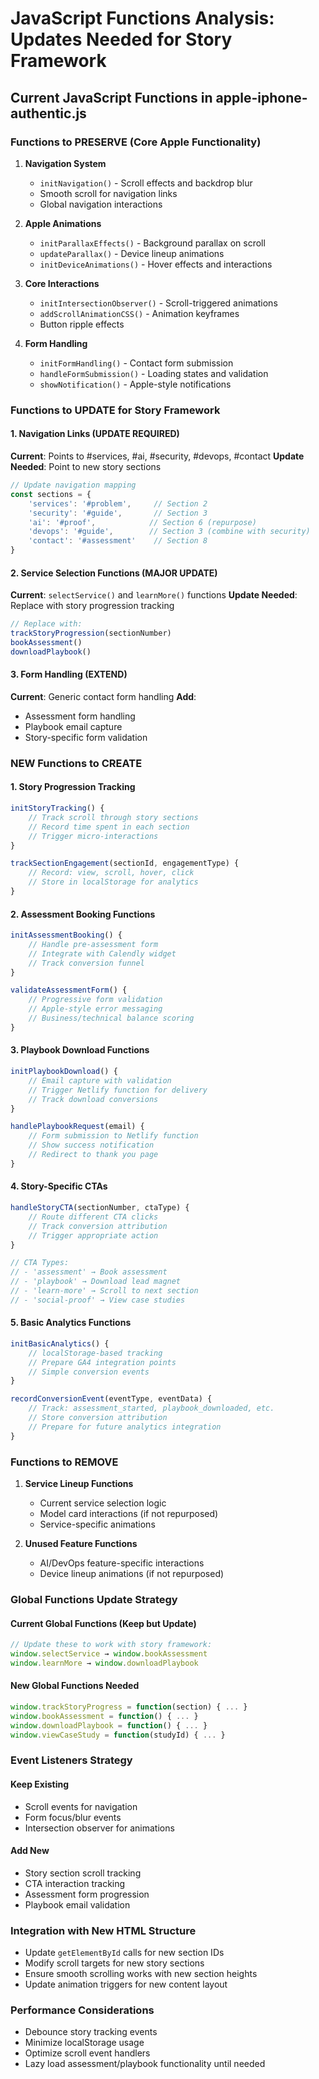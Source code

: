 # JavaScript Functions Analysis: Updates Needed for Story Framework

## Current JavaScript Functions in apple-iphone-authentic.js

### Functions to PRESERVE (Core Apple Functionality)
1. **Navigation System**
   - `initNavigation()` - Scroll effects and backdrop blur
   - Smooth scroll for navigation links
   - Global navigation interactions

2. **Apple Animations**
   - `initParallaxEffects()` - Background parallax on scroll
   - `updateParallax()` - Device lineup animations
   - `initDeviceAnimations()` - Hover effects and interactions

3. **Core Interactions**
   - `initIntersectionObserver()` - Scroll-triggered animations
   - `addScrollAnimationCSS()` - Animation keyframes
   - Button ripple effects

4. **Form Handling**
   - `initFormHandling()` - Contact form submission
   - `handleFormSubmission()` - Loading states and validation
   - `showNotification()` - Apple-style notifications

### Functions to UPDATE for Story Framework

#### 1. Navigation Links (UPDATE REQUIRED)
**Current**: Points to #services, #ai, #security, #devops, #contact
**Update Needed**: Point to new story sections
```javascript
// Update navigation mapping
const sections = {
    'services': '#problem',     // Section 2
    'security': '#guide',       // Section 3
    'ai': '#proof',            // Section 6 (repurpose)
    'devops': '#guide',        // Section 3 (combine with security)
    'contact': '#assessment'    // Section 8
}
```

#### 2. Service Selection Functions (MAJOR UPDATE)
**Current**: `selectService()` and `learnMore()` functions
**Update Needed**: Replace with story progression tracking
```javascript
// Replace with:
trackStoryProgression(sectionNumber)
bookAssessment()
downloadPlaybook()
```

#### 3. Form Handling (EXTEND)
**Current**: Generic contact form handling
**Add**: 
- Assessment form handling
- Playbook email capture
- Story-specific form validation

### NEW Functions to CREATE

#### 1. Story Progression Tracking
```javascript
initStoryTracking() {
    // Track scroll through story sections
    // Record time spent in each section
    // Trigger micro-interactions
}

trackSectionEngagement(sectionId, engagementType) {
    // Record: view, scroll, hover, click
    // Store in localStorage for analytics
}
```

#### 2. Assessment Booking Functions
```javascript
initAssessmentBooking() {
    // Handle pre-assessment form
    // Integrate with Calendly widget
    // Track conversion funnel
}

validateAssessmentForm() {
    // Progressive form validation
    // Apple-style error messaging
    // Business/technical balance scoring
}
```

#### 3. Playbook Download Functions
```javascript
initPlaybookDownload() {
    // Email capture with validation
    // Trigger Netlify function for delivery
    // Track download conversions
}

handlePlaybookRequest(email) {
    // Form submission to Netlify function
    // Show success notification
    // Redirect to thank you page
}
```

#### 4. Story-Specific CTAs
```javascript
handleStoryCTA(sectionNumber, ctaType) {
    // Route different CTA clicks
    // Track conversion attribution
    // Trigger appropriate action
}

// CTA Types:
// - 'assessment' → Book assessment
// - 'playbook' → Download lead magnet  
// - 'learn-more' → Scroll to next section
// - 'social-proof' → View case studies
```

#### 5. Basic Analytics Functions
```javascript
initBasicAnalytics() {
    // localStorage-based tracking
    // Prepare GA4 integration points
    // Simple conversion events
}

recordConversionEvent(eventType, eventData) {
    // Track: assessment_started, playbook_downloaded, etc.
    // Store conversion attribution
    // Prepare for future analytics integration
}
```

### Functions to REMOVE
1. **Service Lineup Functions**
   - Current service selection logic
   - Model card interactions (if not repurposed)
   - Service-specific animations

2. **Unused Feature Functions**
   - AI/DevOps feature-specific interactions
   - Device lineup animations (if not repurposed)

### Global Functions Update Strategy

#### Current Global Functions (Keep but Update)
```javascript
// Update these to work with story framework:
window.selectService → window.bookAssessment
window.learnMore → window.downloadPlaybook
```

#### New Global Functions Needed
```javascript
window.trackStoryProgress = function(section) { ... }
window.bookAssessment = function() { ... }
window.downloadPlaybook = function() { ... }
window.viewCaseStudy = function(studyId) { ... }
```

### Event Listeners Strategy

#### Keep Existing
- Scroll events for navigation
- Form focus/blur events
- Intersection observer for animations

#### Add New
- Story section scroll tracking
- CTA interaction tracking
- Assessment form progression
- Playbook email validation

### Integration with New HTML Structure
- Update `getElementById` calls for new section IDs
- Modify scroll targets for new story sections
- Ensure smooth scrolling works with new section heights
- Update animation triggers for new content layout

### Performance Considerations
- Debounce story tracking events
- Minimize localStorage usage
- Optimize scroll event handlers
- Lazy load assessment/playbook functionality until needed